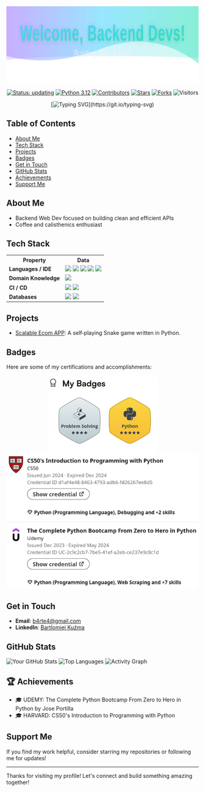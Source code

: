 <div align="center">
  <img src="assets/main_banner.svg" alt="Welcome Backend Devs Banner" width="854" height="200"/>

  <!-- badges -->
  <p align="center">
      <a href="https://github.com/8ARTEZZIO/8ARTEZZIO"><img src="https://img.shields.io/badge/status-updating-brightgreen.svg" alt="Status: updating"></a>
      <a href="https://github.com/python/cpython"><img src="https://img.shields.io/badge/Python-3.12-FF1493.svg" alt="Python 3.12"></a>
      <a href="https://github.com/8ARTEZZIO/8ARTEZZIO/graphs/contributors"><img src="https://img.shields.io/github/contributors/8ARTEZZIO/8ARTEZZIO?color=blue" alt="Contributors"></a>
      <a href="https://github.com/8ARTEZZIO/8ARTEZZIO/stargazers"><img src="https://img.shields.io/github/stars/8ARTEZZIO/8ARTEZZIO.svg?logo=github" alt="Stars"></a>
      <a href="https://github.com/8ARTEZZIO/8ARTEZZIO/network/members"><img src="https://img.shields.io/github/forks/8ARTEZZIO/8ARTEZZIO.svg?color=blue&logo=github" alt="Forks"></a>
      <img src="https://visitor-badge.laobi.icu/badge?page_id=8ARTEZZIO.8ARTEZZIO" alt="Visitors"/>
  </p>

  [![Typing SVG](https://readme-typing-svg.demolab.com?font=Fira+Code&pause=1000&color=2AB489&center=true&width=435&lines=Hi!+%F0%9F%91%8B+I'm+Bartlomiej;Code.+Coffee.+Calisthenics.;Turning+ideas+into+APIs;Let's+connect!)](https://git.io/typing-svg)
</div>

## Table of Contents
- [About Me](#about-me)
- [Tech Stack](#tech-stack)
- [Projects](#projects)
- [Badges](#badges)
- [Get in Touch](#get-in-touch)
- [GitHub Stats](#github-stats)
- [Achievements](#-achievements)
- [Support Me](#support-me)

## About Me

- Backend Web Dev focused on building clean and efficient APIs
- Coffee and calisthenics enthusiast

## Tech Stack

<table>
  <tr>
    <th>Property</th>
    <th>Data</th>
  </tr>
  <tr>
    <td><b>Languages / IDE</b></td>
    <td>
      <img src="https://img.shields.io/badge/Python-3776AB?style=flat&logo=python&logoColor=white"/>
      <img src="https://img.shields.io/badge/PyCharm-000000?style=flat&logo=pycharm&logoColor=white"/>
      <img src="https://img.shields.io/badge/Flask-000000?style=flat&logo=flask&logoColor=white"/>
      <img src="https://img.shields.io/badge/Bash-4EAA25?style=flat&logo=gnu-bash&logoColor=white"/>
      <img src="https://img.shields.io/badge/Linux-FCC624?style=flat&logo=linux&logoColor=black"/>
    </td>
  </tr>
  <tr>
    <td><b>Domain Knowledge</b></td>
    <td>
      <img src="https://img.shields.io/badge/Software%20Development-FF7300?style=flat"/>
    </td>
  </tr>
  <tr>
    <td><b>CI / CD</b></td>
    <td>
      <img src="https://img.shields.io/badge/Git-F05032?style=flat&logo=git&logoColor=white"/>
      <img src="https://img.shields.io/badge/GitHub-181717?style=flat&logo=github&logoColor=white"/>
    </td>
  </tr>
  <tr>
    <td><b>Databases</b></td>
    <td>
      <img src="https://img.shields.io/badge/PostgreSQL-336791?style=flat&logo=postgresql&logoColor=white"/>
      <img src="https://img.shields.io/badge/SQLite-003B57?style=flat&logo=sqlite&logoColor=white"/>
    </td>
  </tr>
</table>

## Projects

- [Scalable Ecom APP](https://github.com/8ARTEZZIO/scalable-ecommerce-app): A self‑playing Snake game written in Python.

## Badges

Here are some of my certifications and accomplishments:

<div align="center">
  <img src="assets/hackerrankcerts.png" style="border-radius:12px;" /> 
</div>
<div align="center">
  <img src="assets/linkedincerts.png" style="border-radius:12px;" />
</div>

## Get in Touch

- **Email**: [b4rte4@gmail.com](mailto:b4rte4@gmail.com)
- **LinkedIn**: [Bartlomiej Kuźma](https://www.linkedin.com/in/bartlomiej-kuzma-9327a52a9/)

## GitHub Stats

![Your GitHub Stats](https://github-readme-stats.vercel.app/api?username=8ARTEZZIO&show_icons=true&hide_title=true&theme=chartreuse-dark)
![Top Languages](https://github-readme-stats.vercel.app/api/top-langs/?username=8ARTEZZIO&layout=compact&theme=chartreuse-dark)
![Activity Graph](https://github-readme-activity-graph.vercel.app/graph?username=8ARTEZZIO&theme=chartreuse-dark)

## 🏆 Achievements

- 🎓 UDEMY: The Complete Python Bootcamp From Zero to Hero in Python by Jose Portilla
- 🎓 HARVARD: CS50's Introduction to Programming with Python

## Support Me

If you find my work helpful, consider starring my repositories or following me for updates!

---

Thanks for visiting my profile! Let's connect and build something amazing together!

